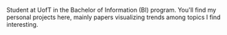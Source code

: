Student at UofT in the Bachelor of Information (BI) program. You'll find my personal projects here, mainly papers visualizing trends among topics I find interesting.
